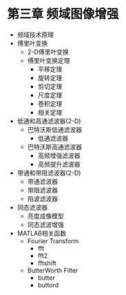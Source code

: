 # 第三章 频域图像增强
+ 频域技术原理
+ 傅里叶变换
  - 2-D傅里叶变换
  - 傅里叶变换定理
    * 平移定理
    * 旋转定理
    * 剪切定理
    * 尺度定理
    * 卷积定理
    * 相关定理
+ 低通和高通滤波器(2-D)
  - 巴特沃斯低通滤波器
    * 低通滤波器
  - 巴特沃斯高通滤波器
    * 高频增强滤波器
    * 高频提升滤波器
+ 带通和带阻滤波器(2-D)
  - 带通滤波器
  - 带阻滤波器
  - 陷波滤波器
+ 同态滤波器
  - 亮度成像模型
  - 同态滤波增强
+ MATLAB相关函数
  - Fourier Transform
    * fft
    * fft2
    * fftshift
  - ButterWorth Filter
    * butter
    * buttord
